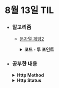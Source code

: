 # 8월 13일 TIL

* ### 알고리즘
    * [문자열 게임2](https://www.acmicpc.net/problem/20437)
      <details>
        <summary><strong>코드 - 투 포인트</strong></summary>

      ```java

        import java.io.*;
        import java.util.*;

        class Main {
            
            public static void main(String[] args) throws IOException {
                BufferedReader br = new BufferedReader(new InputStreamReader(System.in));
                BufferedWriter bw = new BufferedWriter(new OutputStreamWriter(System.out));

                int T = Integer.parseInt(br.readLine());

                StringBuilder answer = new StringBuilder();
                while(T-- > 0){
                    String str = br.readLine();
                    int k = Integer.parseInt(br.readLine());

                    if(k == 1){
                        answer.append(1).append(" ").append(1).append("\n");
                        continue;
                    }

                    int[] alphabet = new int[26];
                    for(int i=0 ; i<str.length() ; i++){
                        alphabet[str.charAt(i) - 'a']++;
                    }

                    answer.append(solution(str, k, alphabet)).append("\n");
                }

                bw.write(answer.toString());
                bw.flush();
                bw.close();

                br.close();
            }

            private static String solution(String str, int k, final int[] alphabet){
                int minValue = Integer.MAX_VALUE, maxValue = Integer.MIN_VALUE;

                for(int i=0 ; i<str.length() ; i++){
                    if(alphabet[str.charAt(i) - 'a'] < k)continue;
                    alphabet[str.charAt(i) - 'a']--;
                    
                    int count = 1;
                    for(int j=i+1 ; j<str.length() ; j++){
                        if(str.charAt(i) == str.charAt(j))count++;

                        if(count == k){
                            minValue = Math.min(minValue, j - i + 1);
                            maxValue = Math.max(maxValue, j - i + 1);
                            break;
                        }
                    }
                }

                if(minValue == Integer.MAX_VALUE){
                    return String.valueOf(-1);
                }

                return new StringBuilder().append(minValue).append(" ")
                    .append(maxValue).toString();
            }
        }
          
      ```

      </details>


* ### 공부한 내용

    <details>
    <summary><strong>Http Method</strong></summary>
    Http Method는 요청과 응답 데이터를 전송하는 방식으로 서버가 어떤 작업을 수행해야 하는지 알려준느 역햘을 한다. 주요 메소드는 <strong>GET</strong>, <strong>POST</strong>, <strong>PUT</strong>, <strong>PATCH</strong>, <strong>DELETE</strong> 5가지이다.

    * <strong>GET</strong>
      * 리소스 조회
      * 쿼리 스트링을 이용해서 메타데이터 전송
      * 캐싱 기능 사용
    * <strong>POST</strong>
      * 리소스 생성
      * Request body에 정보를 담아서 전송
    * <strong>PUT</strong>
      * 리소스 전체 수정(덮어 쓰기)
      * 리소스가 존재하지 않으면 생성
    * <strong>PATCH</strong>
      * 리소스 부분 수정
      * PATCH를 지원하지 않는 서버는 POST로 지원
    * <strong>DELETE</strong>
      * 리소스 삭제
      * Http Status Code는 보통 200을 사용하고, 상황에 따라 204를 사용한다.


    </details>

    <details>
    <summary><strong>Http Status</strong></summary>
    Http Status Code를 확인하고 서버에서 처리한 결과를 알 수 있다. 100~500 번대로 나타낸다.

    * <strong>1XX(Information, 정보 제공)</strong>: 임시 응답으로 현재 클라이언트의 요청까지 처리됐으니 계속 진행하라는 상태 코드.
    * <strong>2XX(Success, 성공)</strong>: 클라이언트의 요청이 서버에서 성공적으로 처리된 것을 알려주는 상태 코드
    
    | 상태코드 | 상태 텍스트 |             설명             |
    | ------- | ---------- | ---------------------------- |
    |   200   |     OK     |    요청을 성공적으로 처리      |
    |   201   |   Created  |    요청을 성공적으로 처리하여 새로운 리소를 생성함.       |
    |   202   |  Accepted  |        요청은 접수했지만, 아직 처리가 완료 되지 않음      |
    |   204   |  No Content|      처리를 성공했지만, 클라이언트에 줄 데이터가 없음      |

    * <strong>3XX(Redirection, 리다이렉션)</strong>: 완전한 처리를 위해 추가적인 동작이 필요한 경우를 알려주는 상태코드
    
    | 상태코드 | 상태 텍스트 |             설명             |
    | ------- | ---------- | ---------------------------- |
    |   301   |     Moved Permanently       |          요청한 리소스가 새로운 URI로 이동함.                    |
    |   303   |     See Other       |       다른 위치로 요청                       |
    |   307   |      Temporary Redirect      |        임시로 리다이렉션이 필요함.                 |
      
    * <strong>4XX(Client Error, 클라이언트 에러)</strong>: 클라이언트에서 없는 자원을 요청하거나 권한이 없는 등 클라이언트의 요청이 잘못된 경우를 나타내는 상태 코드
    
    | 상태코드 | 상태 텍스트 |             설명             |
    | ------- | ---------- | ---------------------------- |
    |   400   |    Bad Request        |        요청의 구문이 잘못됨            |
    |   401   |    Unauthorized         |     인증을 하지 않아서 리소스에 접근할 수 없음.        |
    |   403   |    Forbidden        |         리소스에 접근할 권한이 없음         |
    |   404   |    Not Found        |     요청한 리소스를 찾을 수 없음          |
    
    * <strong>5XX(Server Error, 서버 에러)</strong>: 서버 부하, DB 처리 오류 등 서버에서 발생한 오류로 인해 요청을 처리하지 못한 것을 알려주는 상태 코드
    
    | 상태코드 | 상태 텍스트 |             설명             |
    | ------- | ---------- | ---------------------------- |
    |   500   |    Internal Server Error        |         서버에서 에러가 발생함.                     |
    |   501   |  Not Implemented          |       요청한 URI의 메소드에 대한 로직이 없다.                       |
    |   502   |  Bad Gateway          |   게이트웨이 혹은 프록시 서버가 잘못된 응답을 받았음.                          |


    </details>